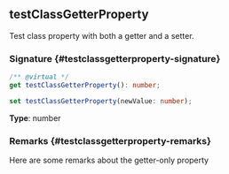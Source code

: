 ## testClassGetterProperty

Test class property with both a getter and a setter.

### Signature {#testclassgetterproperty-signature}

```typescript
/** @virtual */
get testClassGetterProperty(): number;

set testClassGetterProperty(newValue: number);
```

**Type**: number

### Remarks {#testclassgetterproperty-remarks}

Here are some remarks about the getter-only property

